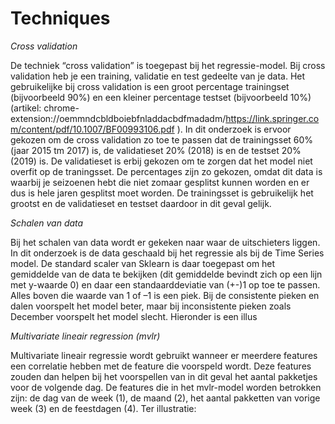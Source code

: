 # Techniques


*Cross validation*

De techniek “cross validation” is toegepast bij het regressie-model. Bij cross validation heb je een training, validatie en test gedeelte van je data. Het gebruikelijke bij cross validation is een groot percentage trainingset (bijvoorbeeld 90%) en een kleiner percentage testset (bijvoorbeeld 10%) (artikel: chrome-extension://oemmndcbldboiebfnladdacbdfmadadm/https://link.springer.com/content/pdf/10.1007/BF00993106.pdf ). In dit onderzoek is ervoor gekozen om de cross validation zo toe te passen dat de trainingsset 60% (jaar 2015 tm 2017) is, de validatieset 20% (2018) is en de testset 20% (2019) is. De validatieset is erbij gekozen om te zorgen dat het model niet overfit op de traningsset. De percentages zijn zo gekozen, omdat dit data is waarbij je seizoenen hebt die niet zomaar gesplitst kunnen worden en er dus is hele jaren gesplitst moet worden. De trainingsset is gebruikelijk het grootst en de validatieset en testset daardoor in dit geval gelijk. 


*Schalen van data*

Bij het schalen van data wordt er gekeken naar waar de uitschieters liggen. In dit onderzoek is de data geschaald bij het regressie als bij de Time Series model. De standard scaler van Sklearn is daar toegepast om het gemiddelde van de data te bekijken (dit gemiddelde bevindt zich op een lijn met y-waarde 0) en daar een standaarddeviatie van (+-)1 op toe te passen. Alles boven die waarde van 1 of –1 is een piek. Bij de consistente pieken en dalen voorspelt het model beter, maar bij inconsistente pieken zoals December voorspelt het model slecht. Hieronder is een illus


*Multivariate lineair regression (mvlr)*

Multivariate lineair regressie wordt gebruikt wanneer er meerdere features een correlatie hebben met de feature die voorspeld wordt. Deze features zouden dan helpen bij het voorspellen van in dit geval het aantal pakketjes voor de volgende dag. De features die in het mvlr-model worden betrokken zijn: de dag van de week (1), de maand (2), het aantal pakketten van vorige week (3) en de feestdagen (4). Ter illustratie: 
